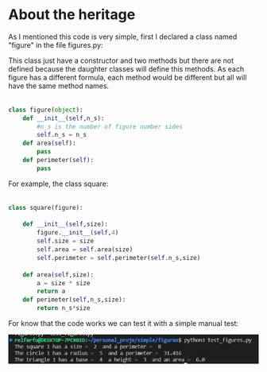 # About the heritage

As I mentioned this code is very simple, first I declared a class named "figure" in the file figures.py:

This class just have a constructor and two methods but there are not defined because the daughter classes will define this methods. As each figure has a different formula, each method would be different but all will have the same method names.

```python

class figure(object):
    def __init__(self,n_s):
        #n_s is the number of figure number sides
        self.n_s = n_s
    def area(self):
        pass
    def perimeter(self):
        pass

```

For example, the class square:

```python

class square(figure):
    
    def __init__(self,size):
        figure.__init__(self,4)
        self.size = size
        self.area = self.area(size)
        self.perimeter = self.perimeter(self.n_s,size)
        
    def area(self,size):
        a = size * size
        return a
    def perimeter(self,n_s,size):
        return n_s*size

```

For know that the code works we can test it with a simple manual test:

![Manual Test!](Image/Run.JPG)
